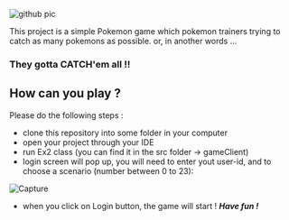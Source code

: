 ![github pic](https://user-images.githubusercontent.com/72066777/101950986-dff46580-3bfe-11eb-8805-7e8cae0c7a6b.jpg)

This project is a simple Pokemon game which pokemon trainers trying to catch as many pokemons as possible.
or, in another words ... 
### They gotta CATCH'em all !!

## How can you play ?

Please do the following steps :
- clone this repository into some folder in your computer
- open your project through your IDE
- run Ex2 class (you can find it in the src folder -> gameClient)
- login screen will pop up, you will need to enter yout user-id, and to choose a scenario (number between 0 to 23):

![Capture](https://user-images.githubusercontent.com/72066777/101952153-dd930b00-3c00-11eb-8e71-990866a64dfe.PNG)

- when you click on Login button, the game will start ! ***Have fun !***
